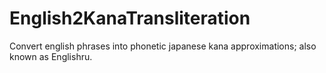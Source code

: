 # English2KanaTransliteration
 Convert english phrases into phonetic japanese kana approximations; also known as Englishru.
